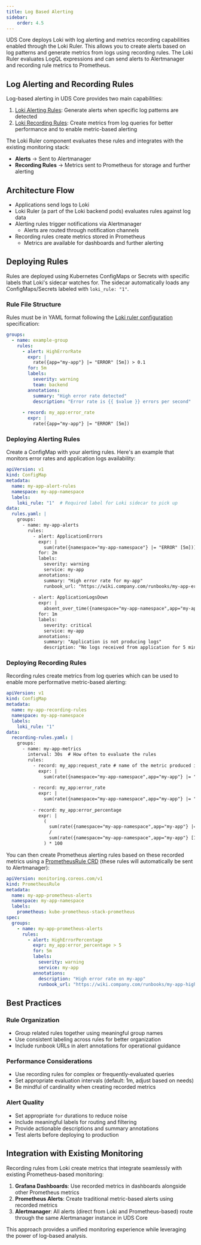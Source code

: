 ```yaml
---
title: Log Based Alerting
sidebar:
    order: 4.5
---
```


UDS Core deploys Loki with log alerting and metrics recording capabilities enabled through the Loki Ruler. This allows you to create alerts based on log patterns and generate metrics from logs using recording rules. The Loki Ruler evaluates LogQL expressions and can send alerts to Alertmanager and recording rule metrics to Prometheus.

## Log Alerting and Recording Rules

Log-based alerting in UDS Core provides two main capabilities:

1. [Loki Alerting Rules](https://grafana.com/docs/loki/latest/alert/#alerting-rules): Generate alerts when specific log patterns are detected
2. [Loki Recording Rules](https://grafana.com/docs/loki/latest/alert/#recording-rules): Create metrics from log queries for better performance and to enable metric-based alerting

The Loki Ruler component evaluates these rules and integrates with the existing monitoring stack:
- **Alerts** -> Sent to Alertmanager
- **Recording Rules** -> Metrics sent to Prometheus for storage and further alerting

## Architecture Flow

- Applications send logs to Loki
- Loki Ruler (a part of the Loki backend pods) evaluates rules against log data
- Alerting rules trigger notifications via Alertmanager
  - Alerts are routed through notification channels
- Recording rules create metrics stored in Prometheus
  - Metrics are available for dashboards and further alerting

## Deploying Rules

Rules are deployed using Kubernetes ConfigMaps or Secrets with specific labels that Loki's sidecar watches for. The sidecar automatically loads any ConfigMaps/Secrets labeled with `loki_rule: "1"`.

### Rule File Structure

Rules must be in YAML format following the [Loki ruler configuration](https://grafana.com/docs/loki/latest/alert/) specification:

```yaml
groups:
  - name: example-group
    rules:
      - alert: HighErrorRate
        expr: |
          rate({app="my-app"} |= "ERROR" [5m]) > 0.1
        for: 5m
        labels:
          severity: warning
          team: backend
        annotations:
          summary: "High error rate detected"
          description: "Error rate is {{ $value }} errors per second"
      
      - record: my_app:error_rate
        expr: |
          rate({app="my-app"} |= "ERROR" [5m])
```

### Deploying Alerting Rules

Create a ConfigMap with your alerting rules. Here's an example that monitors error rates and application logs availability:

```yaml
apiVersion: v1
kind: ConfigMap
metadata:
  name: my-app-alert-rules
  namespace: my-app-namespace
  labels:
    loki_rule: "1"  # Required label for Loki sidecar to pick up
data:
  rules.yaml: |
    groups:
      - name: my-app-alerts
        rules:
          - alert: ApplicationErrors
            expr: |
              sum(rate({namespace="my-app-namespace"} |= "ERROR" [5m])) > 0.05
            for: 2m
            labels:
              severity: warning
              service: my-app
            annotations:
              summary: "High error rate for my-app"
              runbook_url: "https://wiki.company.com/runbooks/my-app-errors"
          
          - alert: ApplicationLogsDown
            expr: |
              absent_over_time({namespace="my-app-namespace",app="my-app"}[5m])
            for: 1m
            labels:
              severity: critical
              service: my-app
            annotations:
              summary: "Application is not producing logs"
              description: "No logs received from application for 5 minutes"
```

### Deploying Recording Rules

Recording rules create metrics from log queries which can be used to enable more performative metric-based alerting:

```yaml
apiVersion: v1
kind: ConfigMap
metadata:
  name: my-app-recording-rules
  namespace: my-app-namespace
  labels:
    loki_rule: "1"
data:
  recording-rules.yaml: |
    groups:
      - name: my-app-metrics
        interval: 30s  # How often to evaluate the rules
        rules:
          - record: my_app:request_rate # name of the metric produced in prometheus
            expr: |
              sum(rate({namespace="my-app-namespace",app="my-app"} |= "REQUEST" [1m]))
          
          - record: my_app:error_rate
            expr: |
              sum(rate({namespace="my-app-namespace",app="my-app"} |= "ERROR" [1m]))
          
          - record: my_app:error_percentage
            expr: |
              (
                sum(rate({namespace="my-app-namespace",app="my-app"} |= "ERROR" [1m]))
                /
                sum(rate({namespace="my-app-namespace",app="my-app"} [1m]))
              ) * 100
```

You can then create Prometheus alerting rules based on these recorded metrics using a [PrometheusRule CRD](https://prometheus-operator.dev/docs/api-reference/api/#monitoring.coreos.com/v1.PrometheusRule) (these rules will automatically be sent to Alertmanager):

```yaml
apiVersion: monitoring.coreos.com/v1
kind: PrometheusRule
metadata:
  name: my-app-prometheus-alerts
  namespace: my-app-namespace
  labels:
    prometheus: kube-prometheus-stack-prometheus
spec:
  groups:
    - name: my-app-prometheus-alerts
      rules:
        - alert: HighErrorPercentage
          expr: my_app:error_percentage > 5
          for: 5m
          labels:
            severity: warning
            service: my-app
          annotations:
            description: "High error rate on my-app"
            runbook_url: "https://wiki.company.com/runbooks/my-app-high-errors"
```

## Best Practices

### Rule Organization
- Group related rules together using meaningful group names
- Use consistent labeling across rules for better organization
- Include runbook URLs in alert annotations for operational guidance

### Performance Considerations
- Use recording rules for complex or frequently-evaluated queries
- Set appropriate evaluation intervals (default: 1m, adjust based on needs)
- Be mindful of cardinality when creating recorded metrics

### Alert Quality
- Set appropriate `for` durations to reduce noise
- Include meaningful labels for routing and filtering
- Provide actionable descriptions and summary annotations
- Test alerts before deploying to production

## Integration with Existing Monitoring

Recording rules from Loki create metrics that integrate seamlessly with existing Prometheus-based monitoring:

1. **Grafana Dashboards**: Use recorded metrics in dashboards alongside other Prometheus metrics
2. **Prometheus Alerts**: Create traditional metric-based alerts using recorded metrics
3. **Alertmanager**: All alerts (direct from Loki and Prometheus-based) route through the same Alertmanager instance in UDS Core

This approach provides a unified monitoring experience while leveraging the power of log-based analysis.
